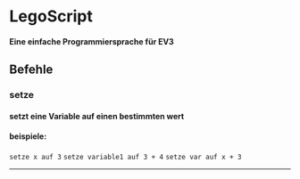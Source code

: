 # LegoScript

#### Eine einfache Programmiersprache für EV3

## Befehle

### setze

 #### setzt eine Variable auf einen bestimmten wert
 #### beispiele:
 `setze x auf 3`
 `setze variable1 auf 3 + 4`
 `setze var auf x + 3`
 
 ----------------------------------------------------------------------
 